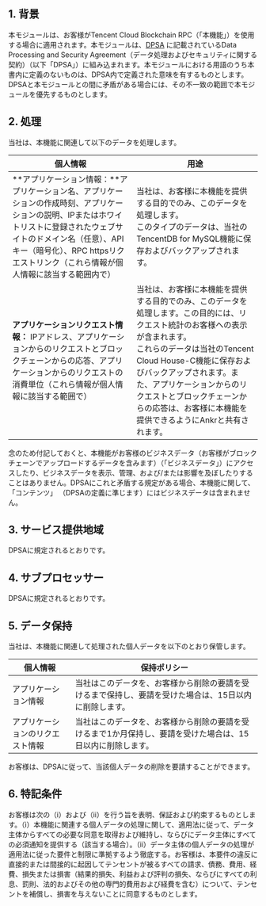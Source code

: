 ## 1.	背景
本モジュールは、お客様がTencent Cloud Blockchain RPC（「本機能」）を使用する場合に適用されます。本モジュールは、[DPSA](https://intl.cloud.tencent.com/document/product/301/17347) に記載されているData Processing and Security Agreement（データ処理およびセキュリティに関する契約）（以下「DPSA」）に組み込まれます。本モジュールにおける用語のうち本書内に定義のないものは、DPSA内で定義された意味を有するものとします。DPSAと本モジュールとの間に矛盾がある場合には、その不一致の範囲で本モジュールを優先するものとします。

## 2.	処理
当社は、本機能に関連して以下のデータを処理します。

| 個人情報 | 用途 | 
|---------|---------|
| **アプリケーション情報：**アプリケーション名、アプリケーションの作成時刻、アプリケーションの説明、IPまたはホワイトリストに登録されたウェブサイトのドメイン名（任意）、APIキー（暗号化）、RPC httpsリクエストリンク（これら情報が個人情報に該当する範囲内で） | 当社は、お客様に本機能を提供する目的でのみ、このデータを処理します。<br>このタイプのデータは、当社のTencentDB for MySQL機能に保存およびバックアップされます。 | 
| **アプリケーションリクエスト情報：** IPアドレス、アプリケーションからのリクエストとブロックチェーンからの応答、アプリケーションからのリクエストの消費単位（これら情報が個人情報に該当する範囲で） | 当社は、お客様に本機能を提供する目的でのみ、このデータを処理します。この目的には、リクエスト統計のお客様への表示が含まれます。<br>これらのデータは当社のTencent Cloud House-C機能に保存およびバックアップされます。また、アプリケーションからのリクエストとブロックチェーンからの応答は、お客様に本機能を提供できるようにAnkrと共有されます。 | 

念のため付記しておくと、本機能がお客様のビジネスデータ（お客様がブロックチェーンでアップロードするデータを含みます）（「ビジネスデータ」）にアクセスしたり、ビジネスデータを表示、管理、および/または影響を及ぼしたりすることはありません。DPSAにこれと矛盾する規定がある場合、本機能に関して、「コンテンツ」 （DPSAの定義に準じます）にはビジネスデータは含まれません。 

## 3.	サービス提供地域
DPSAに規定されるとおりです。

## 4.	サブプロセッサー
DPSAに規定されるとおりです。

## 5.	データ保持
当社は、本機能に関連して処理された個人データを以下のとおり保管します。

| 個人情報 | 保持ポリシー | 
|---------|---------|
| アプリケーション情報 | 当社はこのデータを、お客様から削除の要請を受けるまで保持し、要請を受けた場合は、15日以内に削除します。  | 
| アプリケーションのリクエスト情報 | 当社はこのデータを、お客様から削除の要請を受けるまで1か月保持し、要請を受けた場合は、15日以内に削除します。 | 

お客様は、DPSAに従って、当該個人データの削除を要請することができます。

## 6.	特記条件
お客様は次の（i）および（ii）を行う旨を表明、保証および約束するものとします。（i）本機能に関連する個人データの処理に関して、適用法に従って、データ主体からすべての必要な同意を取得および維持し、ならびにデータ主体にすべての必須通知を提供する（該当する場合）。（ii）データ主体の個人データの処理が適用法に従った要件と制限に準拠するよう徹底する。お客様は、本要件の違反に直接的または間接的に起因してテンセントが被るすべての請求、債務、費用、経費、損失または損害（結果的損失、利益および評判の損失、ならびにすべての利息、罰則、法的およびその他の専門的費用および経費を含む）について、テンセントを補償し、損害を与えないことに同意するものとします。

